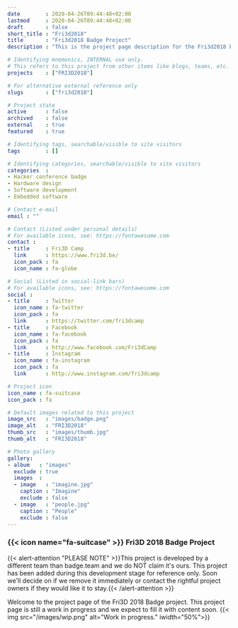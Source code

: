 ```yaml
---
date        : 2020-04-26T09:44:48+02:00
lastmod     : 2020-04-26T09:44:48+02:00
draft       : false
short_title : "Fri3d2018"
title       : "Fri3d2018 Badge Project"
description : "This is the project page description for the Fri3d2018 Project"

# Identifying mnemonics, INTERNAL use only.
# This refers to this project from other items like blogs, teams, etc.
projects    : ["FRI3D2018"]

# For alternative external reference only
slugs       : ["fri3d2018"]

# Project state
active      : false
archived    : false
external    : true
featured    : true

# Identifying tags, searchable/visible to site visitors
tags        : []

# Identifying categories, searchable/visible to site visitors
categories  :
- Hacker conference badge
- Hardware design
- Software development
- Embedded software

# Contact e-mail
email : ""

# Contact (Listed under personal details)
# For available icons, see: https://fontawesome.com
contact :
- title     : Fri3D Camp
  link      : https://www.fri3d.be/
  icon_pack : fa
  icon_name : fa-globe

# Social (Listed in social-link bars)
# For available icons, see: https://fontawesome.com
social :
- title     : Twitter
  icon_name : fa-twitter
  icon_pack : fa
  link      : https://twitter.com/fri3dcamp
- title     : Facebook
  icon_name : fa-facebook
  icon_pack : fa
  link      : http://www.facebook.com/Fri3dCamp
- title     : Instagram
  icon_name : fa-instagram
  icon_pack : fa
  link      : http://www.instagram.com/fri3dcamp

# Project icon
icon_name : fa-suitcase
icon_pack : fa

# Default images related to this project
image_src   : "images/badge.png"
image_alt   : "FRI3D2018"
thumb_src   : "images/thumb.jpg"
thumb_alt   : "FRI3D2018"

# Photo gallery
gallery:
- album   : "images"
  exclude : true
  images  :
  - image   : "imagine.jpg"
    caption : "Imagine"
    exclude : false
  - image   : "people.jpg"
    caption : "People"
    exclude : false
---
```


### {{< icon name="fa-suitcase" >}} Fri3D 2018 Badge Project

{{< alert-attention "PLEASE NOTE" >}}This project is developed by a different team than badge.team and we do NOT claim it's ours. This project has been added during this development stage for reference only. Soon we'll decide on if we remove it immediately or contact the rightful project owners if they would like it to stay.{{< /alert-attention >}}

Welcome to the project page of the Fri3D 2018 Badge project. This project page is still a work in progress and we expect to fill it with content soon.
{{< img src="/images/wip.png" alt="Work in progress." iwidth="50%">}}
